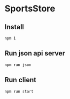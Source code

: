 # SportsStore

## Install
 `npm i`

## Run json api server
 `npm run json`

## Run client
 `npm run start`
